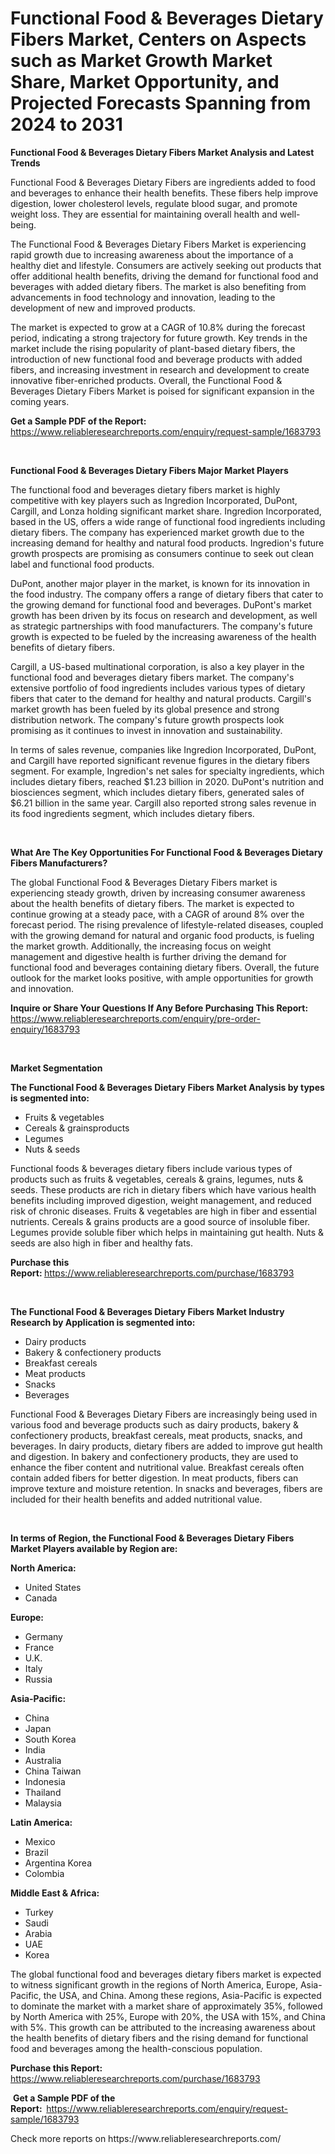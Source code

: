 <p><h1>Functional Food & Beverages Dietary Fibers Market, Centers on Aspects such as Market Growth Market Share, Market Opportunity, and Projected Forecasts Spanning from 2024 to 2031</h1></p><p><strong>Functional Food & Beverages Dietary Fibers Market Analysis and Latest Trends</strong></p>
<p><p>Functional Food & Beverages Dietary Fibers are ingredients added to food and beverages to enhance their health benefits. These fibers help improve digestion, lower cholesterol levels, regulate blood sugar, and promote weight loss. They are essential for maintaining overall health and well-being.</p><p>The Functional Food & Beverages Dietary Fibers Market is experiencing rapid growth due to increasing awareness about the importance of a healthy diet and lifestyle. Consumers are actively seeking out products that offer additional health benefits, driving the demand for functional food and beverages with added dietary fibers. The market is also benefiting from advancements in food technology and innovation, leading to the development of new and improved products.</p><p>The market is expected to grow at a CAGR of 10.8% during the forecast period, indicating a strong trajectory for future growth. Key trends in the market include the rising popularity of plant-based dietary fibers, the introduction of new functional food and beverage products with added fibers, and increasing investment in research and development to create innovative fiber-enriched products. Overall, the Functional Food & Beverages Dietary Fibers Market is poised for significant expansion in the coming years.</p></p>
<p><strong>Get a Sample PDF of the Report:&nbsp;</strong> <a href="https://www.reliableresearchreports.com/enquiry/request-sample/1683793">https://www.reliableresearchreports.com/enquiry/request-sample/1683793</a></p>
<p>&nbsp;</p>
<p><strong>Functional Food & Beverages Dietary Fibers Major Market Players</strong></p>
<p><p>The functional food and beverages dietary fibers market is highly competitive with key players such as Ingredion Incorporated, DuPont, Cargill, and Lonza holding significant market share. Ingredion Incorporated, based in the US, offers a wide range of functional food ingredients including dietary fibers. The company has experienced market growth due to the increasing demand for healthy and natural food products. Ingredion's future growth prospects are promising as consumers continue to seek out clean label and functional food products.</p><p>DuPont, another major player in the market, is known for its innovation in the food industry. The company offers a range of dietary fibers that cater to the growing demand for functional food and beverages. DuPont's market growth has been driven by its focus on research and development, as well as strategic partnerships with food manufacturers. The company's future growth is expected to be fueled by the increasing awareness of the health benefits of dietary fibers.</p><p>Cargill, a US-based multinational corporation, is also a key player in the functional food and beverages dietary fibers market. The company's extensive portfolio of food ingredients includes various types of dietary fibers that cater to the demand for healthy and natural products. Cargill's market growth has been fueled by its global presence and strong distribution network. The company's future growth prospects look promising as it continues to invest in innovation and sustainability.</p><p>In terms of sales revenue, companies like Ingredion Incorporated, DuPont, and Cargill have reported significant revenue figures in the dietary fibers segment. For example, Ingredion's net sales for specialty ingredients, which includes dietary fibers, reached $1.23 billion in 2020. DuPont's nutrition and biosciences segment, which includes dietary fibers, generated sales of $6.21 billion in the same year. Cargill also reported strong sales revenue in its food ingredients segment, which includes dietary fibers.</p></p>
<p>&nbsp;</p>
<p><strong>What Are The Key Opportunities For Functional Food & Beverages Dietary Fibers Manufacturers?</strong></p>
<p><p>The global Functional Food & Beverages Dietary Fibers market is experiencing steady growth, driven by increasing consumer awareness about the health benefits of dietary fibers. The market is expected to continue growing at a steady pace, with a CAGR of around 8% over the forecast period. The rising prevalence of lifestyle-related diseases, coupled with the growing demand for natural and organic food products, is fueling the market growth. Additionally, the increasing focus on weight management and digestive health is further driving the demand for functional food and beverages containing dietary fibers. Overall, the future outlook for the market looks positive, with ample opportunities for growth and innovation.</p></p>
<p><strong>Inquire or Share Your Questions If Any Before Purchasing This Report:</strong> <a href="https://www.reliableresearchreports.com/enquiry/pre-order-enquiry/1683793">https://www.reliableresearchreports.com/enquiry/pre-order-enquiry/1683793</a></p>
<p>&nbsp;</p>
<p><strong>Market Segmentation</strong></p>
<p><strong>The Functional Food & Beverages Dietary Fibers Market Analysis by types is segmented into:</strong></p>
<p><ul><li>Fruits & vegetables</li><li>Cereals & grainsproducts</li><li>Legumes</li><li>Nuts & seeds</li></ul></p>
<p><p>Functional foods & beverages dietary fibers include various types of products such as fruits & vegetables, cereals & grains, legumes, nuts & seeds. These products are rich in dietary fibers which have various health benefits including improved digestion, weight management, and reduced risk of chronic diseases. Fruits & vegetables are high in fiber and essential nutrients. Cereals & grains products are a good source of insoluble fiber. Legumes provide soluble fiber which helps in maintaining gut health. Nuts & seeds are also high in fiber and healthy fats.</p></p>
<p><strong>Purchase this Report:&nbsp;</strong><a href="https://www.reliableresearchreports.com/purchase/1683793">https://www.reliableresearchreports.com/purchase/1683793</a></p>
<p>&nbsp;</p>
<p><strong>The Functional Food & Beverages Dietary Fibers Market Industry Research by Application is segmented into:</strong></p>
<p><ul><li>Dairy products</li><li>Bakery & confectionery products</li><li>Breakfast cereals</li><li>Meat products</li><li>Snacks</li><li>Beverages</li></ul></p>
<p><p>Functional Food & Beverages Dietary Fibers are increasingly being used in various food and beverage products such as dairy products, bakery & confectionery products, breakfast cereals, meat products, snacks, and beverages. In dairy products, dietary fibers are added to improve gut health and digestion. In bakery and confectionery products, they are used to enhance the fiber content and nutritional value. Breakfast cereals often contain added fibers for better digestion. In meat products, fibers can improve texture and moisture retention. In snacks and beverages, fibers are included for their health benefits and added nutritional value.</p></p>
<p>&nbsp;</p>
<p><strong>In terms of Region, the Functional Food & Beverages Dietary Fibers Market Players available by Region are:</strong></p>
<p>
    <p> <strong> North America: </strong>
        <ul>
            <li>United States</li>
            <li>Canada</li>
        </ul>
        </p> 
    <p> <strong> Europe: </strong>
        <ul>
            <li>Germany</li>
            <li>France</li>
            <li>U.K.</li>
            <li>Italy</li>
            <li>Russia</li>
        </ul>
        </p> 
    <p> <strong> Asia-Pacific: </strong>
        <ul>
            <li>China</li>
            <li>Japan</li>
            <li>South Korea</li>
            <li>India</li>
            <li>Australia</li>
            <li>China Taiwan</li>
            <li>Indonesia</li>
            <li>Thailand</li>
            <li>Malaysia</li>
        </ul>
        </p> 
    <p> <strong> Latin America: </strong>
        <ul>
            <li>Mexico</li>
            <li>Brazil</li>
            <li>Argentina Korea</li>
            <li>Colombia</li>
        </ul>
        </p> 
    <p> <strong> Middle East & Africa: </strong>
        <ul>
            <li>Turkey</li>
            <li>Saudi</li>
            <li>Arabia</li>
            <li>UAE</li>
            <li>Korea</li>
        </ul>
    </p>
    </p>
<p><p>The global functional food and beverages dietary fibers market is expected to witness significant growth in the regions of North America, Europe, Asia-Pacific, the USA, and China. Among these regions, Asia-Pacific is expected to dominate the market with a market share of approximately 35%, followed by North America with 25%, Europe with 20%, the USA with 15%, and China with 5%. This growth can be attributed to the increasing awareness about the health benefits of dietary fibers and the rising demand for functional food and beverages among the health-conscious population.</p></p>
<p><strong>Purchase this Report: </strong><a href="https://www.reliableresearchreports.com/purchase/1683793">https://www.reliableresearchreports.com/purchase/1683793</a></p>
<p>&nbsp;<strong>Get a Sample PDF of the Report:&nbsp;&nbsp;</strong><a href="https://www.reliableresearchreports.com/enquiry/request-sample/1683793">https://www.reliableresearchreports.com/enquiry/request-sample/1683793</a></p>
<p><strong></strong></p>
<p>Check more reports on https://www.reliableresearchreports.com/</p>